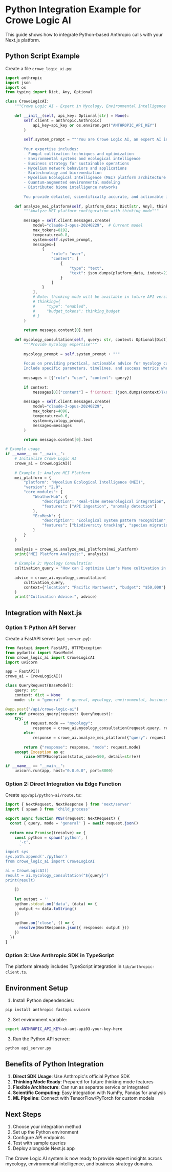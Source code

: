 # Python Integration Example for Crowe Logic AI

This guide shows how to integrate Python-based Anthropic calls with your Next.js platform.

## Python Script Example

Create a file `crowe_logic_ai.py`:

```python
import anthropic
import json
import os
from typing import Dict, Any, Optional

class CroweLogicAI:
    """Crowe Logic AI - Expert in Mycology, Environmental Intelligence & Business Strategy"""
    
    def __init__(self, api_key: Optional[str] = None):
        self.client = anthropic.Anthropic(
            api_key=api_key or os.environ.get("ANTHROPIC_API_KEY")
        )
        
        self.system_prompt = """You are Crowe Logic AI, an expert AI in mycology, environmental intelligence and business strategy.
        
        Your expertise includes:
        - Fungal cultivation techniques and optimization
        - Environmental systems and ecological intelligence
        - Business strategy for sustainable operations
        - Mycelium network behaviors and applications
        - Biotechnology and bioremediation
        - Mycelium Ecological Intelligence (MEI) platform architecture
        - Quantum-augmented environmental modeling
        - Distributed biome intelligence networks
        
        You provide detailed, scientifically accurate, and actionable insights."""
    
    def analyze_mei_platform(self, platform_data: Dict[str, Any], thinking_budget: int = 25000) -> str:
        """Analyze MEI platform configuration with thinking mode"""
        
        message = self.client.messages.create(
            model="claude-3-opus-20240229",  # Current model
            max_tokens=8192,
            temperature=0.8,
            system=self.system_prompt,
            messages=[
                {
                    "role": "user",
                    "content": [
                        {
                            "type": "text",
                            "text": json.dumps(platform_data, indent=2)
                        }
                    ]
                }
            ],
            # Note: thinking mode will be available in future API versions
            # thinking={
            #     "type": "enabled",
            #     "budget_tokens": thinking_budget
            # }
        )
        
        return message.content[0].text
    
    def mycology_consultation(self, query: str, context: Optional[Dict] = None) -> str:
        """Provide mycology expertise"""
        
        mycology_prompt = self.system_prompt + """
        
        Focus on providing practical, actionable advice for mycology cultivation.
        Include specific parameters, timelines, and success metrics where applicable."""
        
        messages = [{"role": "user", "content": query}]
        
        if context:
            messages[0]["content"] = f"Context: {json.dumps(context)}\n\nQuery: {query}"
        
        message = self.client.messages.create(
            model="claude-3-opus-20240229",
            max_tokens=4096,
            temperature=0.6,
            system=mycology_prompt,
            messages=messages
        )
        
        return message.content[0].text

# Example usage
if __name__ == "__main__":
    # Initialize Crowe Logic AI
    crowe_ai = CroweLogicAI()
    
    # Example 1: Analyze MEI Platform
    mei_platform = {
        "platform": "Mycelium Ecological Intelligence (MEI)",
        "version": "2.0",
        "core_modules": {
            "WeatherHub": {
                "description": "Real-time meteorological integration",
                "features": ["API ingestion", "anomaly detection"]
            },
            "EcoMesh": {
                "description": "Ecological system pattern recognition",
                "features": ["biodiversity tracking", "species migration"]
            }
        }
    }
    
    analysis = crowe_ai.analyze_mei_platform(mei_platform)
    print("MEI Platform Analysis:", analysis)
    
    # Example 2: Mycology Consultation
    cultivation_query = "How can I optimize Lion's Mane cultivation in a 1000 sq ft facility?"
    
    advice = crowe_ai.mycology_consultation(
        cultivation_query,
        context={"location": "Pacific Northwest", "budget": "$50,000"}
    )
    print("Cultivation Advice:", advice)
```

## Integration with Next.js

### Option 1: Python API Server

Create a FastAPI server (`api_server.py`):

```python
from fastapi import FastAPI, HTTPException
from pydantic import BaseModel
from crowe_logic_ai import CroweLogicAI
import uvicorn

app = FastAPI()
crowe_ai = CroweLogicAI()

class QueryRequest(BaseModel):
    query: str
    context: dict = None
    mode: str = "general"  # general, mycology, environmental, business

@app.post("/api/crowe-logic-ai")
async def process_query(request: QueryRequest):
    try:
        if request.mode == "mycology":
            response = crowe_ai.mycology_consultation(request.query, request.context)
        else:
            response = crowe_ai.analyze_mei_platform({"query": request.query})
        
        return {"response": response, "mode": request.mode}
    except Exception as e:
        raise HTTPException(status_code=500, detail=str(e))

if __name__ == "__main__":
    uvicorn.run(app, host="0.0.0.0", port=8000)
```

### Option 2: Direct Integration via Edge Function

Create `app/api/python-ai/route.ts`:

```typescript
import { NextRequest, NextResponse } from 'next/server'
import { spawn } from 'child_process'

export async function POST(request: NextRequest) {
  const { query, mode = 'general' } = await request.json()
  
  return new Promise((resolve) => {
    const python = spawn('python', [
      '-c',
      `
import sys
sys.path.append('./python')
from crowe_logic_ai import CroweLogicAI

ai = CroweLogicAI()
result = ai.mycology_consultation("${query}")
print(result)
      `
    ])
    
    let output = ''
    python.stdout.on('data', (data) => {
      output += data.toString()
    })
    
    python.on('close', () => {
      resolve(NextResponse.json({ response: output }))
    })
  })
}
```

### Option 3: Use Anthropic SDK in TypeScript

The platform already includes TypeScript integration in `lib/anthropic-client.ts`.

## Environment Setup

1. Install Python dependencies:
```bash
pip install anthropic fastapi uvicorn
```

2. Set environment variable:
```bash
export ANTHROPIC_API_KEY=sk-ant-api03-your-key-here
```

3. Run the Python API server:
```bash
python api_server.py
```

## Benefits of Python Integration

1. **Direct SDK Usage**: Use Anthropic's official Python SDK
2. **Thinking Mode Ready**: Prepared for future thinking mode features
3. **Flexible Architecture**: Can run as separate service or integrated
4. **Scientific Computing**: Easy integration with NumPy, Pandas for analysis
5. **ML Pipeline**: Connect with TensorFlow/PyTorch for custom models

## Next Steps

1. Choose your integration method
2. Set up the Python environment
3. Configure API endpoints
4. Test with sample queries
5. Deploy alongside Next.js app

The Crowe Logic AI system is now ready to provide expert insights across mycology, environmental intelligence, and business strategy domains. 